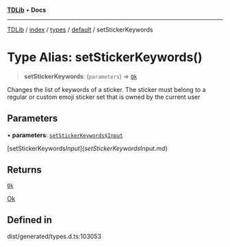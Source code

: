 [**TDLib**](../../../../../../README.md) • **Docs**

***

[TDLib](../../../../../../modules.md) / [index](../../../../../README.md) / [types](../../../README.md) / [default](../README.md) / setStickerKeywords

# Type Alias: setStickerKeywords()

> **setStickerKeywords**: (`parameters`) => [`Ok`](Ok-1.md)

Changes the list of keywords of a sticker. The sticker must belong to a regular or custom emoji sticker set that is owned by the current user

## Parameters

• **parameters**: [`setStickerKeywords$Input`](setStickerKeywords$Input.md)

[setStickerKeywords$Input](setStickerKeywords$Input.md)

## Returns

[`Ok`](Ok-1.md)

[Ok](Ok-1.md)

## Defined in

dist/generated/types.d.ts:103053
